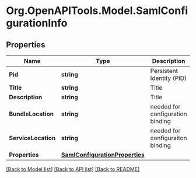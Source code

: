 
# Org.OpenAPITools.Model.SamlConfigurationInfo

## Properties

Name | Type | Description | Notes
------------ | ------------- | ------------- | -------------
**Pid** | **string** | Persistent Identity (PID) | [optional] 
**Title** | **string** | Title | [optional] 
**Description** | **string** | Title | [optional] 
**BundleLocation** | **string** | needed for configuration binding | [optional] 
**ServiceLocation** | **string** | needed for configuraiton binding | [optional] 
**Properties** | [**SamlConfigurationProperties**](SamlConfigurationProperties.md) |  | [optional] 

[[Back to Model list]](../README.md#documentation-for-models)
[[Back to API list]](../README.md#documentation-for-api-endpoints)
[[Back to README]](../README.md)

